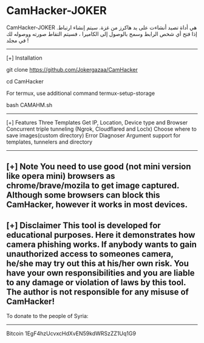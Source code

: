 # CamHacker-JOKER
CamHacker-JOKER هي أداة تصيد أنشاءت على يد هاكرز من غزة. سيتم إنشاء ارتباط. إذا فتح أي شخص الرابط وسمح بالوصول إلى الكاميرا ، فسيتم التقاط صورته ووصوله لك في مجلد !











----------------------------------------------------------------------

[+] Installation


git clone https://github.com/Jokergazaa/CamHacker


cd CamHacker


For termux, use additional command termux-setup-storage

bash CAMAHM.sh



--------------------------------------------------------------------------------------------------------------------------------------












[+] Features
Three Templates
Get IP, Location, Device type and Browser
Concurrent triple tunneling (Ngrok, Cloudflared and Loclx)
Choose where to save images(custom directory)
Error Diagnoser
Argument support for templates, tunnelers and directory


----------------------------------------------------------------------------------------------------------------------------








[+] Note
You need to use good (not mini version like opera mini) browsers as chrome/brave/mozila to get image captured. Although some browsers can block this CamHacker, however it works in most devices.
-----------------------------------------------------------------------------------------------------------------------------------------------------------------------











[+] Disclaimer
This tool is developed for educational purposes. Here it demonstrates how camera phishing works. If anybody wants to gain unauthorized access to someones camera, he/she may try out this at his/her own risk. You have your own responsibilities and you are liable to any damage or violation of laws by this tool. The author is not responsible for any misuse of CamHacker!
-----------------------------------------------------------------------------------------------------------------------------------------------------------------------




To donate to the people of Syria:

-----------------------------------------------------------


Bitcoin
1EgF4hzUcvxcHdXvEN59kdWRSzZZ1Uq1G9



